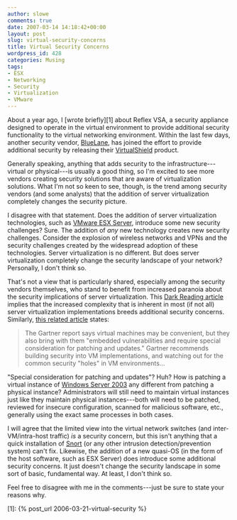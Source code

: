 ```yaml
---
author: slowe
comments: true
date: 2007-03-14 14:18:42+00:00
layout: post
slug: virtual-security-concerns
title: Virtual Security Concerns
wordpress_id: 428
categories: Musing
tags:
- ESX
- Networking
- Security
- Virtualization
- VMware
---
```


About a year ago, I [wrote briefly][1] about Reflex VSA, a security appliance designed to operate in the virtual environment to provide additional security functionality to the virtual networking environment. Within the last few days, another security vendor, [BlueLane](http://www.bluelane.com/), has joined the effort to provide additional security by releasing their [VirtualShield](http://www.bluelane.com/products/virtualshield/) product.

Generally speaking, anything that adds security to the infrastructure---virtual or physical---is usually a good thing, so I'm excited to see more vendors creating security solutions that are aware of virtualization solutions. What I'm not so keen to see, though, is the trend among security vendors (and some analysts) that the addition of server virtualization completely changes the security picture.

I disagree with that statement. Does the addition of server virtualization technologies, such as [VMware ESX Server](http://www.vmware.com/products/vi/esx/), introduce some new security challenges? Sure. The addition of _any_ new technology creates new security challenges. Consider the explosion of wireless networks and VPNs and the security challenges created by the widespread adoption of these technologies. Server virtualization is no different. But does server virtualization completely change the security landscape of your network? Personally, I don't think so.

That's not a view that is particularly shared, especially among the security vendors themselves, who stand to benefit from increased paranoia about the security implications of server virtualization. This [Dark Reading article](http://www.darkreading.com/document.asp?doc_id=117908) implies that the increased complexity that is inherent in most (if not all) server virtualization implementations breeds additional security concerns. Similarly, [this related article](http://www.darkreading.com/document.asp?doc_id=119187&WT.svl=news1_1) states:

>The Gartner report says virtual machines may be convenient, but they also bring with them "embedded vulnerabilities and require special consideration for patching and updates." Gartner recommends building security into VM implementations, and watching out for the common security "holes" in VM environments...

"Special consideration for patching and updates"? Huh? How is patching a virtual instance of [Windows Server 2003](http://www.microsoft.com/windowsserver/default.mspx) any different from patching a physical instance? Administrators will still need to maintain virtual instances just like they maintain physical instances---both will need to be patched, reviewed for insecure configuration, scanned for malicious software, etc., generally using the exact same processes in both cases.

I will agree that the limited view into the virtual network switches (and inter-VM/intra-host traffic) _is_ a security concern, but this isn't anything that a quick installation of [Snort](http://www.snort.org/) (or any other intrusion detection/prevention system) can't fix. Likewise, the addition of a new quasi-OS (in the form of the host software, such as ESX Server) does introduce some additional security concerns. It just doesn't change the security landscape in some sort of basic, fundamental way. At least, I don't think so.

Feel free to disagree with me in the comments---just be sure to state your reasons why.

[1]: {% post_url 2006-03-21-virtual-security %}
